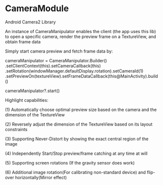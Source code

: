 # CameraModule
Android Camera2 Library

An instance of CameraManipulator enables the client (the app uses this lib) to open a specific camera,
render the preview frame on a TextureView, and obtain frame data

Simply start camera preview and fetch frame data by:

 cameraManipulator =
            CameraManipulator.Builder()
                .setClientContext(this).setCameraCallback(this)
                .setRotation(windowManager.defaultDisplay.rotation).setCameraId(1)
                    .setPreviewOn(textureView).setFrameDataCallback(this@MainActivity).build()
 
 cameraManipulator?.start()


Highlight capabilities:

(1) Automatically choose optimal preview size based on the camera and the dimension of the TextureView

(2) Reversely adjust the dimension of the TextureView based on its layout constraints

(3) Supporting Never-Distort by showing the exact central region of the image

(4) Independently Start/Stop preview/frame catching at any time at will

(5) Supporting screen rotations (If the gravity sensor does work)

(6) Additional image rotation(For calibrating non-standard device) and flip-over horizontally(Mirror effect)
